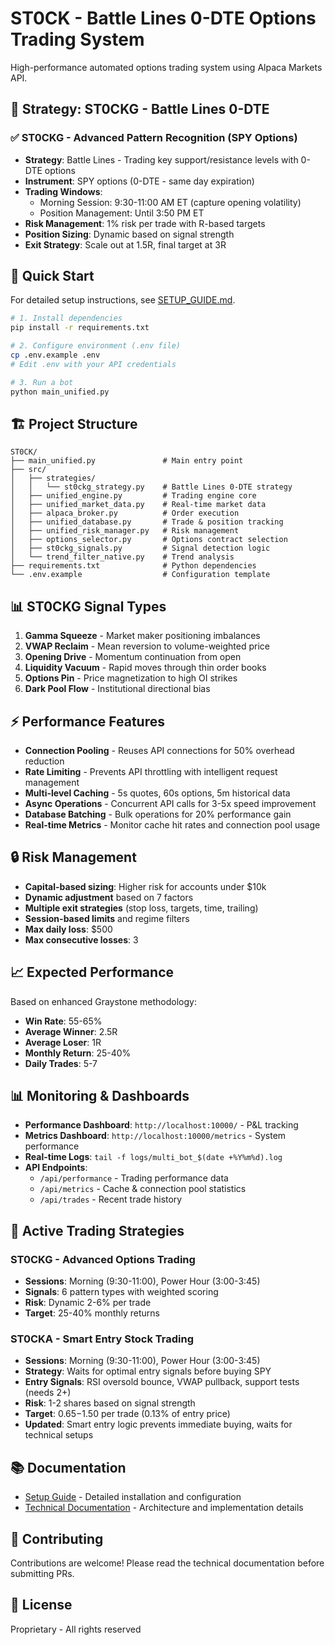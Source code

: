 # ST0CK - Battle Lines 0-DTE Options Trading System

High-performance automated options trading system using Alpaca Markets API.

## 🚀 Strategy: ST0CKG - Battle Lines 0-DTE

### ✅ ST0CKG - Advanced Pattern Recognition (SPY Options)
- **Strategy**: Battle Lines - Trading key support/resistance levels with 0-DTE options
- **Instrument**: SPY options (0-DTE - same day expiration)
- **Trading Windows**: 
  - Morning Session: 9:30-11:00 AM ET (capture opening volatility)
  - Position Management: Until 3:50 PM ET
- **Risk Management**: 1% risk per trade with R-based targets
- **Position Sizing**: Dynamic based on signal strength
- **Exit Strategy**: Scale out at 1.5R, final target at 3R

## 🎯 Quick Start

For detailed setup instructions, see [SETUP_GUIDE.md](SETUP_GUIDE.md).

```bash
# 1. Install dependencies
pip install -r requirements.txt

# 2. Configure environment (.env file)
cp .env.example .env
# Edit .env with your API credentials

# 3. Run a bot
python main_unified.py
```

## 🏗️ Project Structure

```
ST0CK/
├── main_unified.py               # Main entry point
├── src/
│   ├── strategies/
│   │   └── st0ckg_strategy.py    # Battle Lines 0-DTE strategy
│   ├── unified_engine.py         # Trading engine core
│   ├── unified_market_data.py    # Real-time market data
│   ├── alpaca_broker.py          # Order execution
│   ├── unified_database.py       # Trade & position tracking
│   ├── unified_risk_manager.py   # Risk management
│   ├── options_selector.py       # Options contract selection
│   ├── st0ckg_signals.py         # Signal detection logic
│   └── trend_filter_native.py    # Trend analysis
├── requirements.txt              # Python dependencies
└── .env.example                  # Configuration template
```

## 📊 ST0CKG Signal Types

1. **Gamma Squeeze** - Market maker positioning imbalances
2. **VWAP Reclaim** - Mean reversion to volume-weighted price
3. **Opening Drive** - Momentum continuation from open
4. **Liquidity Vacuum** - Rapid moves through thin order books
5. **Options Pin** - Price magnetization to high OI strikes
6. **Dark Pool Flow** - Institutional directional bias

## ⚡ Performance Features

- **Connection Pooling** - Reuses API connections for 50% overhead reduction
- **Rate Limiting** - Prevents API throttling with intelligent request management
- **Multi-level Caching** - 5s quotes, 60s options, 5m historical data
- **Async Operations** - Concurrent API calls for 3-5x speed improvement
- **Database Batching** - Bulk operations for 20% performance gain
- **Real-time Metrics** - Monitor cache hit rates and connection pool usage

## 🔒 Risk Management

- **Capital-based sizing**: Higher risk for accounts under $10k
- **Dynamic adjustment** based on 7 factors
- **Multiple exit strategies** (stop loss, targets, time, trailing)
- **Session-based limits** and regime filters
- **Max daily loss**: $500
- **Max consecutive losses**: 3

## 📈 Expected Performance

Based on enhanced Graystone methodology:
- **Win Rate**: 55-65%
- **Average Winner**: 2.5R
- **Average Loser**: 1R
- **Monthly Return**: 25-40%
- **Daily Trades**: 5-7

## 📊 Monitoring & Dashboards

- **Performance Dashboard**: `http://localhost:10000/` - P&L tracking
- **Metrics Dashboard**: `http://localhost:10000/metrics` - System performance
- **Real-time Logs**: `tail -f logs/multi_bot_$(date +%Y%m%d).log`
- **API Endpoints**:
  - `/api/performance` - Trading performance data
  - `/api/metrics` - Cache & connection pool statistics
  - `/api/trades` - Recent trade history

## 🎯 Active Trading Strategies

### ST0CKG - Advanced Options Trading
- **Sessions**: Morning (9:30-11:00), Power Hour (3:00-3:45)
- **Signals**: 6 pattern types with weighted scoring
- **Risk**: Dynamic 2-6% per trade
- **Target**: 25-40% monthly returns

### ST0CKA - Smart Entry Stock Trading
- **Sessions**: Morning (9:30-11:00), Power Hour (3:00-3:45)
- **Strategy**: Waits for optimal entry signals before buying SPY
- **Entry Signals**: RSI oversold bounce, VWAP pullback, support tests (needs 2+)
- **Risk**: 1-2 shares based on signal strength
- **Target**: $0.65-$1.50 per trade (0.13% of entry price)
- **Updated**: Smart entry logic prevents immediate buying, waits for technical setups

## 📚 Documentation

- [Setup Guide](SETUP_GUIDE.md) - Detailed installation and configuration
- [Technical Documentation](TECHNICAL_DOCS.md) - Architecture and implementation details

## 🤝 Contributing

Contributions are welcome! Please read the technical documentation before submitting PRs.

## 📄 License

Proprietary - All rights reserved

